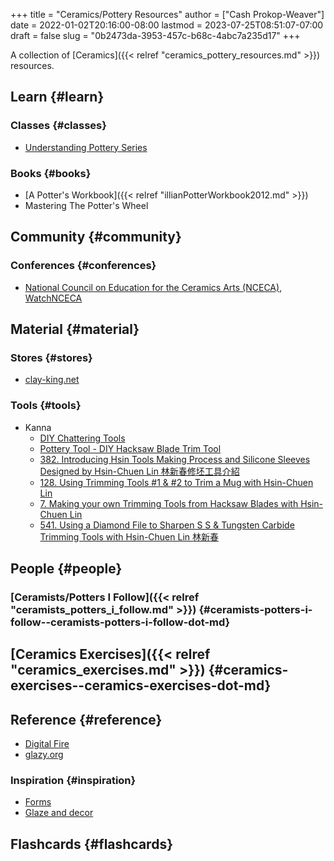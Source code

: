 +++
title = "Ceramics/Pottery Resources"
author = ["Cash Prokop-Weaver"]
date = 2022-01-02T20:16:00-08:00
lastmod = 2023-07-25T08:51:07-07:00
draft = false
slug = "0b2473da-3953-457c-b68c-4abc7a235d17"
+++

A collection of [Ceramics]({{< relref "ceramics_pottery_resources.md" >}}) resources.


## Learn {#learn}


### Classes {#classes}

-   [Understanding Pottery Series](https://www.youtube.com/playlist?list=PLS6Mrdpt53RyauAg8bGN-7HtqIokbwUKF)


### Books {#books}

-   [A Potter's Workbook]({{< relref "illianPotterWorkbook2012.md" >}})
-   Mastering The Potter's Wheel


## Community {#community}


### Conferences {#conferences}

-   [National Council on Education for the Ceramics Arts (NCECA)](https://nceca.net/), [WatchNCECA](https://www.youtube.com/c/WatchNCECA)


## Material {#material}


### Stores {#stores}

-   [clay-king.net](https://clay-king.com/)


### Tools {#tools}

-   Kanna
    -   [DIY Chattering Tools](https://www.youtube.com/watch?v=jm67xh4XsU8)
    -   [Pottery Tool  - DIY Hacksaw Blade Trim Tool](https://www.youtube.com/watch?v=35wEpH7DvCY)
    -   [382. Introducing Hsin Tools Making Process and Silicone Sleeves Designed by Hsin-Chuen Lin 林新春修坯工具介紹](https://www.youtube.com/watch?v=F8PgQop7ISk)
    -   [128. Using Trimming Tools #1 &amp; #2 to Trim a Mug with Hsin-Chuen Lin](https://www.youtube.com/watch?v=z3xk5qd7pgE)
    -   [7. Making your own Trimming Tools from Hacksaw Blades with Hsin-Chuen Lin](https://www.youtube.com/watch?v=Glk9aR7XY3U)
    -   [541. Using a Diamond File to Sharpen S S &amp; Tungsten Carbide Trimming Tools with Hsin-Chuen Lin 林新春](https://www.youtube.com/watch?v=LUK3_yUZ9Xw)


## People {#people}


### [Ceramists/Potters I Follow]({{< relref "ceramists_potters_i_follow.md" >}}) {#ceramists-potters-i-follow--ceramists-potters-i-follow-dot-md}


## [Ceramics Exercises]({{< relref "ceramics_exercises.md" >}}) {#ceramics-exercises--ceramics-exercises-dot-md}


## Reference {#reference}

-   [Digital Fire](https://digitalfire.com/index.php)
-   [glazy.org](http://glazy.org)


### Inspiration {#inspiration}

-   [Forms](https://www.pinterest.com/cashbweaver/ceramics/forms/)
-   [Glaze and decor](https://www.pinterest.com/cashbweaver/ceramics/glazes-and-decor/)


## Flashcards {#flashcards}
